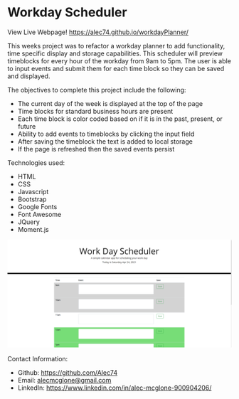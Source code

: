 # Workday Scheduler

View Live Webpage!
https://alec74.github.io/workdayPlanner/

This weeks project was to refactor a workday planner to add functionality, time specific display and storage capabilities. This scheduler will preview timeblocks for every hour of the workday from 9am to 5pm. The user is able to input events and submit them for each time block so they can be saved and displayed.

The objectives to complete this project include the following:
* The current day of the week is displayed at the top of the page
* Time blocks for standard business hours are present
* Each time block is color coded based on if it is in the past, present, or future
* Ability to add events to timeblocks by clicking the input field
* After saving the timeblock the text is added to local storage
* If the page is refreshed then the saved events persist

Technologies used: 
* HTML
* CSS 
* Javascript
* Bootstrap
* Google Fonts
* Font Awesome
* JQuery
* Moment.js

![image of webpage](images/betterDemo.png)

Contact Information:
* Github: https://github.com/Alec74
* Email: alecmcglone@gmail.com
* LinkedIn: https://www.linkedin.com/in/alec-mcglone-900904206/